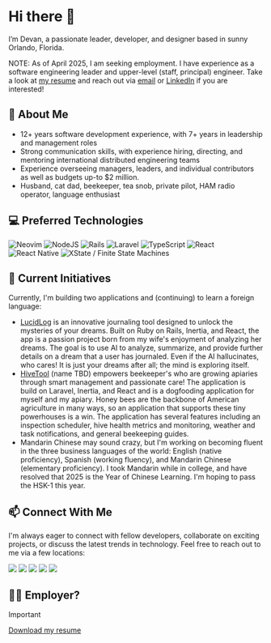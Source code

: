 # Hi there 👋

I’m Devan, a passionate leader, developer, and designer based in sunny Orlando, Florida.

NOTE: As of April 2025, I am seeking employment. I have experience as a software engineering leader and upper-level (staff, principal) engineer. Take a look at [my resume](https://devanb.us/resume.pdf) and reach out via [email](mailto:devan@devanb.us) or [LinkedIn](https://www.linkedin.com/in/devanb/) if you are interested!

## 🙋 About Me

- 12+ years software development experience, with 7+ years in leadership and management roles
- Strong communication skills, with experience hiring, directing, and mentoring international distributed engineering teams
- Experience overseeing managers, leaders, and individual contributors as well as budgets up-to $2 million.
- Husband, cat dad, beekeeper, tea snob, private pilot, HAM radio operator, language enthusiast

## 💻 Preferred Technologies

![Neovim](https://img.shields.io/badge/Neovim-57A143?logo=neovim&logoColor=fff)
![NodeJS](https://img.shields.io/badge/Node.js-6DA55F?logo=node.js&logoColor=white)
![Rails](https://img.shields.io/badge/Rails-%23CC0000.svg?logo=ruby-on-rails&logoColor=white)
![Laravel](https://img.shields.io/badge/Laravel-%23FF2D20.svg?logo=laravel&logoColor=white)
![TypeScript](https://img.shields.io/badge/TypeScript-3178C6?logo=typescript&logoColor=fff)
![React](https://img.shields.io/badge/React-%2320232a.svg?logo=react&logoColor=%2361DAFB)
![React Native](https://img.shields.io/badge/React_Native-%2320232a.svg?logo=react&logoColor=%2361DAFB)
![XState / Finite State Machines](https://img.shields.io/badge/-XState-05122A?style=flat&logo=xstate)&nbsp;

## 🔭 Current Initiatives

Currently, I'm building two applications and (continuing) to learn a foreign language:

- [LucidLog](https://github.com/DevanB/lucidlog) is an innovative journaling tool designed to unlock the mysteries of your dreams. Built on Ruby on Rails, Inertia, and React, the app is a passion project born from my wife's enjoyment of analyzing her dreams. The goal is to use AI to analyze, summarize, and provide further details on a dream that a user has journaled. Even if the AI hallucinates, who cares! It is just your dreams after all; the mind is exploring itself.
- [HiveTool](https://github.com/DevanB/hivetool) (name TBD) empowers beekeeper's who are growing apiaries through smart management and passionate care! The application is build on Laravel, Inertia, and React and is a dogfooding application for myself and my apiary. Honey bees are the backbone of American agriculture in many ways, so an application that supports these tiny powerhouses is a win. The application has several features including an inspection scheduler, hive health metrics and monitoring, weather and task notifications, and general beekeeping guides.
- Mandarin Chinese may sound crazy, but I'm working on becoming fluent in the three business languages of the world: English (native proficiency), Spanish (working fluency), and Mandarin Chinese (elementary proficiency). I took Mandarin while in college, and have resolved that 2025 is the Year of Chinese Learning. I'm hoping to pass the HSK-1 this year.

## 📫 Connect With Me

I'm always eager to connect with fellow developers, collaborate on exciting projects, or discuss the latest trends in technology. Feel free to reach out to me via a few locations:

![](https://img.shields.io/badge/-LinkedIn-blue?link=https://www.linkedin.com/in/devanb/)
![](https://img.shields.io/badge/-black?logo=X&logoColor=white&link=https://x.com/devanbeitel)
![](https://img.shields.io/badge/-GitHub-grey?logo=GitHub&logoColor=white&link=https://github.com/DevanB)
![](https://img.shields.io/badge/-Email-red?logo=Mailgun&logoColor=white&link=mailto:devan@devanb.us)
![](https://img.shields.io/badge/-Personal_Website-purple?link=https://devanb.us/)

## 🤝🏻 Employer?

> [!IMPORTANT]  
> <a href="https://devanb.us/resume.pdf" download>Download my resume</a>

<!--
Here are some ideas to get you started:

- 🔭 I’m currently working on ...
- 💬 Ask me about ...
- ⚡ Fun fact: ...

## 📝 Blog Posts

I'd love for you to check out my latest blog posts. I'm super passionate about all things tech, and I enjoy
writing about various topics such as software and web development, accessibility, machine learning, and even
game development. Feel free to dive into my recent posts and join me on this exciting journey into the world
of technology. Can't wait to hear what you think!

- [Improving Collaboration in a Remote Team](https://jodylecompte.com/articles/improving-remote-collaboration)
- [Your Audience Wants  You To Win](https://jodylecompte.com/articles/your-audience-wants-you-to-win)

-->

<!-- BLOG-POST-LIST:START --><!-- BLOG-POST-LIST:END -->
